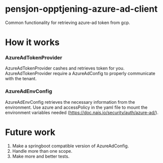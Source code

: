 # pensjon-opptjening-azure-ad-client
Common functionality for retrieving azure-ad token from gcp.

# How it works
### AzureAdTokenProvider
AzureAdTokenProvider cashes and retrieves token for you.
AzureAdTokenProvider require a AzureAdConfig to properly communicate with the tenant.

### AzureAdEnvConfig
AzureAdEnvConfig retrieves the necessary information from the environment. 
Use azure and accessPolicy in the yaml file to mount the environment variables needed (https://doc.nais.io/security/auth/azure-ad/).


# Future work 
1) Make a springboot compatible version of AzureAdConfig.
2) Handle more than one scope.
3) Make more and better tests.